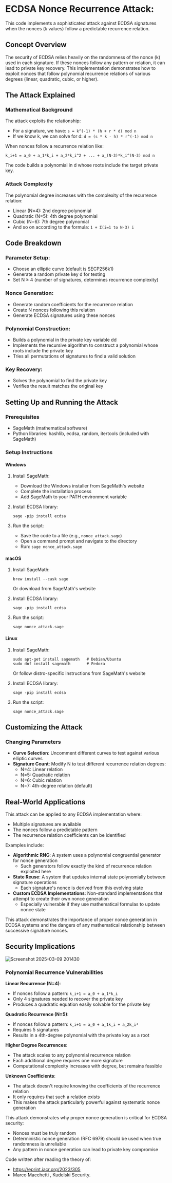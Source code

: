 # ECDSA Nonce Recurrence Attack:

This code implements a sophisticated attack against ECDSA signatures when the nonces (k values) follow a predictable recurrence relation.

## Concept Overview

The security of ECDSA relies heavily on the randomness of the nonce (k) used in each signature. If these nonces follow any pattern or relation, it can lead to private key recovery. This implementation demonstrates how to exploit nonces that follow polynomial recurrence relations of various degrees (linear, quadratic, cubic, or higher).

## The Attack Explained

### Mathematical Background

The attack exploits the relationship:

- For a signature, we have: `s = k^(-1) * (h + r * d) mod n`
- If we know k, we can solve for d: `d = (s * k - h) * r^(-1) mod n`

When nonces follow a recurrence relation like:

`k_i+1 = a_0 + a_1*k_i + a_2*k_i^2 + ... + a_(N-3)*k_i^(N-3) mod n`

The code builds a polynomial in d whose roots include the target private key.

### Attack Complexity

The polynomial degree increases with the complexity of the recurrence relation:

- Linear (N=4): 2nd degree polynomial
- Quadratic (N=5): 4th degree polynomial
- Cubic (N=6): 7th degree polynomial
- And so on according to the formula: `1 + Σ(i=1 to N-3) i`

## Code Breakdown

### Parameter Setup:
- Choose an elliptic curve (default is SECP256k1)
- Generate a random private key d for testing
- Set N ≥ 4 (number of signatures, determines recurrence complexity)

### Nonce Generation:
- Generate random coefficients for the recurrence relation
- Create N nonces following this relation
- Generate ECDSA signatures using these nonces

### Polynomial Construction:
- Builds a polynomial in the private key variable dd
- Implements the recursive algorithm to construct a polynomial whose roots include the private key
- Tries all permutations of signatures to find a valid solution

### Key Recovery:
- Solves the polynomial to find the private key
- Verifies the result matches the original key

## Setting Up and Running the Attack

### Prerequisites
- SageMath (mathematical software)
- Python libraries: hashlib, ecdsa, random, itertools (included with SageMath)

### Setup Instructions

#### Windows
1. Install SageMath:
   - Download the Windows installer from SageMath's website
   - Complete the installation process
   - Add SageMath to your PATH environment variable

2. Install ECDSA library:
   ```
   sage -pip install ecdsa
   ```

3. Run the script:
   - Save the code to a file (e.g., `nonce_attack.sage`)
   - Open a command prompt and navigate to the directory
   - Run: `sage nonce_attack.sage`

#### macOS
1. Install SageMath:
   ```
   brew install --cask sage
   ```
   Or download from SageMath's website

2. Install ECDSA library:
   ```
   sage -pip install ecdsa
   ```

3. Run the script:
   ```
   sage nonce_attack.sage
   ```

#### Linux
1. Install SageMath:
   ```
   sudo apt-get install sagemath   # Debian/Ubuntu
   sudo dnf install sagemath       # Fedora
   ```
   Or follow distro-specific instructions from SageMath's website

2. Install ECDSA library:
   ```
   sage -pip install ecdsa
   ```

3. Run the script:
   ```
   sage nonce_attack.sage
   ```

## Customizing the Attack

### Changing Parameters
- **Curve Selection**: Uncomment different curves to test against various elliptic curves
- **Signature Count**: Modify N to test different recurrence relation degrees:
  - N=4: Linear relation
  - N=5: Quadratic relation
  - N=6: Cubic relation
  - N=7: 4th-degree relation (default)

## Real-World Applications

This attack can be applied to any ECDSA implementation where:
- Multiple signatures are available
- The nonces follow a predictable pattern
- The recurrence relation coefficients can be identified

Examples include:
- **Algorithmic RNG**: A system uses a polynomial congruential generator for nonce generation
  - Such generators follow exactly the kind of recurrence relation exploited here
- **State Reuse**: A system that updates internal state polynomially between signature operations
  - Each signature's nonce is derived from this evolving state
- **Custom ECDSA Implementations**: Non-standard implementations that attempt to create their own nonce generation
  - Especially vulnerable if they use mathematical formulas to update nonce state

This attack demonstrates the importance of proper nonce generation in ECDSA systems and the dangers of any mathematical relationship between successive signature nonces.

## Security Implications
![Screenshot 2025-03-09 201430](https://github.com/user-attachments/assets/5a10782c-3403-4281-9dcf-ec5d97409436)


### Polynomial Recurrence Vulnerabilities

**Linear Recurrence (N=4)**:
- If nonces follow a pattern: `k_i+1 = a_0 + a_1*k_i`
- Only 4 signatures needed to recover the private key
- Produces a quadratic equation easily solvable for the private key

**Quadratic Recurrence (N=5)**:
- If nonces follow a pattern: `k_i+1 = a_0 + a_1k_i + a_2k_i²`
- Requires 5 signatures
- Results in a 4th-degree polynomial with the private key as a root

**Higher Degree Recurrences**:
- The attack scales to any polynomial recurrence relation
- Each additional degree requires one more signature
- Computational complexity increases with degree, but remains feasible

**Unknown Coefficients**:
- The attack doesn't require knowing the coefficients of the recurrence relation
- It only requires that such a relation exists
- This makes the attack particularly powerful against systematic nonce generation

This attack demonstrates why proper nonce generation is critical for ECDSA security:
- Nonces must be truly random
- Deterministic nonce generation (RFC 6979) should be used when true randomness is unreliable
- Any pattern in nonce generation can lead to private key compromise

Code written after reading the theory of:
- https://eprint.iacr.org/2023/305
-  Marco Macchetti , Kudelski Security. 
